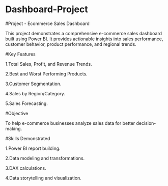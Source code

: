 # Dashboard-Project

#Project - Ecommerce Sales Dashboard

This project demonstrates a comprehensive e-commerce sales dashboard built using Power BI. 
It provides actionable insights into sales performance, customer behavior, product performance, and regional trends.

#Key Features

1.Total Sales, Profit, and Revenue Trends.

2.Best and Worst Performing Products.

3.Customer Segmentation.

4.Sales by Region/Category.

5.Sales Forecasting.

#Objective

To help e-commerce businesses analyze sales data for better decision-making.

#Skills Demonstrated

1.Power BI report building.

2.Data modeling and transformations.

3.DAX calculations.

4.Data storytelling and visualization.
